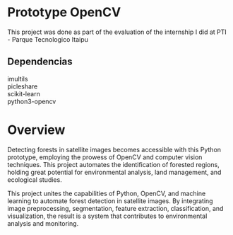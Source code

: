 # Prototype OpenCV
This project was done as part of the evaluation of the internship I did at PTI - Parque Tecnologico Itaipu
## Dependencias
imultils \
picleshare \
scikit-learn \
python3-opencv 

# Overview
Detecting forests in satellite images becomes accessible with this Python prototype, employing the prowess of OpenCV and computer vision techniques. This project automates the identification of forested regions, holding great potential for environmental analysis, land management, and ecological studies.

This project unites the capabilities of Python, OpenCV, and machine learning to automate forest detection in satellite images. By integrating image preprocessing, segmentation, feature extraction, classification, and visualization, the result is a system that contributes to environmental analysis and monitoring.



